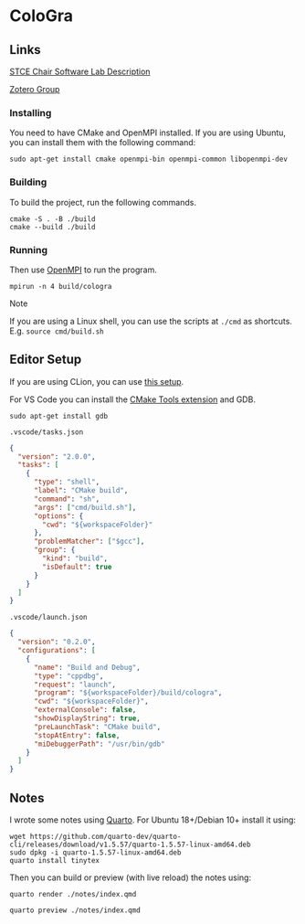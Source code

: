 # ColoGra

## Links

[STCE Chair Software Lab
Description](https://www.stce.rwth-aachen.de/teaching/winter-2024-25/software-lab-parallel-graph-algorithms)

[Zotero Group](https://www.zotero.org/groups/5682542/parallel_graph_algorithms)

### Installing

You need to have CMake and OpenMPI installed. If you are using Ubuntu, you can
install them with the following command:

```shell
sudo apt-get install cmake openmpi-bin openmpi-common libopenmpi-dev
```

### Building

To build the project, run the following commands.

```shell
cmake -S . -B ./build
cmake --build ./build
```

### Running

Then use [OpenMPI](https://docs.open-mpi.org/en/v5.0.x/launching-apps/quickstart.html) to run the program.

```shell
mpirun -n 4 build/cologra
```

> [!NOTE]
> If you are using a Linux shell, you can use the scripts at `./cmd` as
> shortcuts. E.g. `source cmd/build.sh`

## Editor Setup

If you are using CLion, you can use [this
setup](https://www.jetbrains.com/help/clion/openmpi.html).

For VS Code you can install the [CMake Tools
extension](https://marketplace.visualstudio.com/items?itemName=ms-vscode.cmake-tools)
and GDB.

```shell
sudo apt-get install gdb
```

`.vscode/tasks.json`

```json
{
  "version": "2.0.0",
  "tasks": [
    {
      "type": "shell",
      "label": "CMake build",
      "command": "sh",
      "args": ["cmd/build.sh"],
      "options": {
        "cwd": "${workspaceFolder}"
      },
      "problemMatcher": ["$gcc"],
      "group": {
        "kind": "build",
        "isDefault": true
      }
    }
  ]
}
```

`.vscode/launch.json`

```json
{
  "version": "0.2.0",
  "configurations": [
    {
      "name": "Build and Debug",
      "type": "cppdbg",
      "request": "launch",
      "program": "${workspaceFolder}/build/cologra",
      "cwd": "${workspaceFolder}",
      "externalConsole": false,
      "showDisplayString": true,
      "preLaunchTask": "CMake build",
      "stopAtEntry": false,
      "miDebuggerPath": "/usr/bin/gdb"
    }
  ]
}
```

## Notes

I wrote some notes using [Quarto](https://quarto.org/docs/get-started/). For
Ubuntu 18+/Debian 10+ install it using:

```shell
wget https://github.com/quarto-dev/quarto-cli/releases/download/v1.5.57/quarto-1.5.57-linux-amd64.deb
sudo dpkg -i quarto-1.5.57-linux-amd64.deb
quarto install tinytex
```

Then you can build or preview (with live reload) the notes using:

```shell
quarto render ./notes/index.qmd
```

```shell
quarto preview ./notes/index.qmd
```
